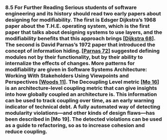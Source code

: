 ### 8.5 For Further Reading Serious students of software engineering and its history should read two early papers about designing for modifiability. The first is Edsger Dijkstra’s 1968 paper about the T.H.E. operating system, which is the first paper that talks about designing systems to use layers, and the modifiability benefits that this approach brings [[Dijkstra 68](ref01.xhtml#ref_77)]. The second is David Parnas’s 1972 paper that introduced the concept of information hiding. [[Parnas 72](ref01.xhtml#ref_204)] suggested defining modules not by their functionality, but by their ability to internalize the effects of changes. More patterns for modifiability are given in Software Systems Architecture: Working With Stakeholders Using Viewpoints and Perspectives [[Woods 11](ref01.xhtml#ref_255)]. The Decoupling Level metric [[Mo 16](ref01.xhtml#ref_181)] is an architecture-level coupling metric that can give insights into how globally coupled an architecture is. This information can be used to track coupling over time, as an early warning indicator of technical debt. A fully automated way of detecting modularity violations—and other kinds of design flaws—has been described in [Mo 19]. The detected violations can be used as a guide to refactoring, so as to increase cohesion and reduce coupling.